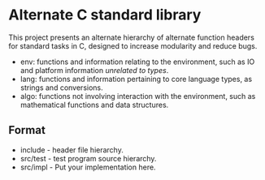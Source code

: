 # Alternate C standard library
This project presents an alternate hierarchy of alternate function headers for standard tasks in C, designed to increase modularity and reduce bugs.

* env: functions and information relating to the environment, such as IO and platform information *unrelated to types*.
* lang: functions and information pertaining to core language types, as strings and conversions.
* algo: functions not involving interaction with the environment, such as mathematical functions and data structures.

## Format
* include - header file hierarchy.
* src/test - test program source hierarchy.
* src/impl - Put your implementation here.

